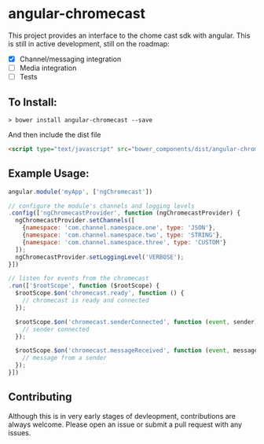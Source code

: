 # angular-chromecast

This project provides an interface to the chome cast sdk with angular. This is still in active development, still on the roadmap:

- [x] Channel/messaging integration
- [ ] Media integration
- [ ] Tests

## To Install:

```shell
> bower install angular-chromecast --save
```

And then include the dist file
```html
<script type="text/javascript" src="bower_components/dist/angular-chromecast.min.js"></script>
```

## Example Usage:

```js
angular.module('myApp', ['ngChromecast'])

// configure the module's channels and logging levels
.config(['ngChromecastProvider', function (ngChromecastProvider) {
  ngChromecastProvider.setChannels([
    {namespace: 'com.channel.namespace.one', type: 'JSON'},
    {namespace: 'com.channel.namespace.two', type: 'STRING'},
    {namespace: 'com.channel.namespace.three', type: 'CUSTOM'}
  ]);
  ngChromecastProvider.setLoggingLevel('VERBOSE');
}])

// listen for events from the chromecast
.run(['$rootScope', function ($rootScope) {
  $rootScope.$on('chromecast.ready', function () {
    // chromecast is ready and connected
  });

  $rootScope.$on('chromecast.senderConnected', function (event, sender) {
    // sender connected
  });

  $rootScope.$on('chromecast.messageReceived', function (event, message) {
    // message from a sender
  });
}])

```

## Contributing

Although this is in very early stages of devleopment, contributions are always welcome. Please open an issue or submit a pull request with any issues.
